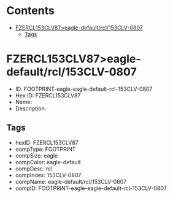 



Contents
========

* [FZERCL153CLV87>eagle-default/rcl/153CLV-0807](#fzercl153clv87eagle-defaultrcl153clv-0807)
	* [Tags](#tags)

# FZERCL153CLV87>eagle-default/rcl/153CLV-0807

- ID: FOOTPRINT-eagle-eagle-default-rcl-153CLV-0807
- Hex ID: FZERCL153CLV87
- Name: 
- Description: 

## Tags

- hexID: FZERCL153CLV87
- oompType: FOOTPRINT
- oompSize: eagle
- oompColor: eagle-default
- oompDesc: rcl
- oompIndex: 153CLV-0807
- oompName: eagle-default/rcl/153CLV-0807
- oompID: FOOTPRINT-eagle-eagle-default-rcl-153CLV-0807

